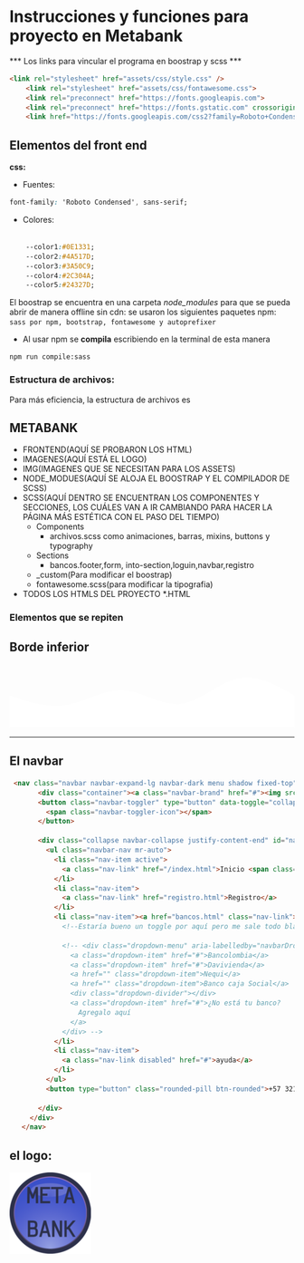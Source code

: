 # Instrucciones y funciones para proyecto en Metabank


*** Los links para vincular el programa en boostrap y scss ***
```html 
<link rel="stylesheet" href="assets/css/style.css" />
    <link rel="stylesheet" href="assets/css/fontawesome.css">
    <link rel="preconnect" href="https://fonts.googleapis.com">
    <link rel="preconnect" href="https://fonts.gstatic.com" crossorigin>
    <link href="https://fonts.googleapis.com/css2?family=Roboto+Condensed:ital,wght@0,400;0,700;1,400&display=swap" rel="stylesheet"> 
```


## Elementos del front end


**css:** 

- Fuentes:
```css
font-family: 'Roboto Condensed', sans-serif;
```

- Colores:
```css

    --color1:#0E1331;
    --color2:#4A517D;
    --color3:#3A50C9;
    --color4:#2C304A;
    --color5:#24327D; 

```

El boostrap se encuentra en una carpeta _node_modules_ para que se pueda abrir de manera offline sin cdn: 
se usaron los siguientes paquetes npm: ```sass por npm, bootstrap, fontawesome y autoprefixer```



- Al usar npm se **compila** escribiendo en la terminal de esta manera

```
npm run compile:sass
```

### Estructura de archivos:
Para más eficiencia, la estructura de archivos es

METABANK
-
- FRONTEND(AQUÍ SE PROBARON LOS HTML)
- IMAGENES(AQUÍ ESTÁ EL LOGO)
- IMG(IMAGENES QUE SE NECESITAN PARA LOS ASSETS)
- NODE_MODUES(AQUÍ SE ALOJA EL BOOSTRAP Y EL COMPILADOR DE SCSS)
- SCSS(AQUÍ DENTRO SE ENCUENTRAN LOS COMPONENTES Y SECCIONES, LOS CUÁLES VAN A IR CAMBIANDO PARA HACER LA PÁGINA MÁS ESTÉTICA CON EL PASO DEL TIEMPO)
  - Components
    - archivos.scss como animaciones, barras, mixins, buttons y typography
  - Sections
    - bancos.footer,form, into-section,loguin,navbar,registro 
  - _custom(Para modificar el boostrap)
  - fontawesome.scss(para modificar la tipografia)
- TODOS LOS HTMLS DEL PROYECTO *.HTML
<!-- - Pruebas unitarias
- conexión con el back -->

### Elementos que se repiten


Borde inferior
-
 <svg xmlns="http://www.w3.org/2000/svg" viewBox="0 0 1440 320"><path fill="#ffffff" fill-opacity="1" d="M0,160L48,176C96,192,192,224,288,208C384,192,480,128,576,133.3C672,139,768,213,864,202.7C960,192,1056,96,1152,74.7C1248,53,1344,107,1392,133.3L1440,160L1440,320L1392,320C1344,320,1248,320,1152,320C1056,320,960,320,864,320C768,320,672,320,576,320C480,320,384,320,288,320C192,320,96,320,48,320L0,320Z"></path></svg>

----

El navbar
-
 ```html
  <nav class="navbar navbar-expand-lg navbar-dark menu shadow fixed-top">
        <div class="container"><a class="navbar-brand" href="#"><img src="/imagenes/log.ico/android-icon-48x48.png" alt="Metabank Logo"></a>
        <button class="navbar-toggler" type="button" data-toggle="collapse" data-target="#navbarSupportedContent" aria-controls="navbarSupportedContent" aria-expanded="false" aria-label="Toggle navigation">
          <span class="navbar-toggler-icon"></span>
        </button>
      
        <div class="collapse navbar-collapse justify-content-end" id="navbarSupportedContent">
          <ul class="navbar-nav mr-auto">
            <li class="nav-item active">
              <a class="nav-link" href="/index.html">Inicio <span class="sr-only"></span></a>
            </li>
            <li class="nav-item">
              <a class="nav-link" href="registro.html">Registro</a>
            </li>
            <li class="nav-item"><a href="bancos.html" class="nav-link">bancos</a></li>
              <!--Estaría bueno un toggle por aquí pero me sale todo blanco-->
  
              <!-- <div class="dropdown-menu" aria-labelledby="navbarDropdown">
                <a class="dropdown-item" href="#">Bancolombia</a>
                <a class="dropdown-item" href="#">Davivienda</a>
                <a href="" class="dropdown-item">Nequi</a>
                <a href="" class="dropdown-item">Banco caja Social</a>
                <div class="dropdown-divider"></div>
                <a class="dropdown-item" href="#">¿No está tu banco?
                  Agregalo aquí
                </a>
              </div> -->
            </li>
            <li class="nav-item">
              <a class="nav-link disabled" href="#">ayuda</a>
            </li>
          </ul>
          <button type="button" class="rounded-pill btn-rounded">+57 321 6060 741 <span><i class="fas fa-phone-alt"></i></span></button>
         
        </div>
      </div>
    </nav>

```

el logo:
---
![Logo](imagenes/log.ico/android-icon-144x144.png)